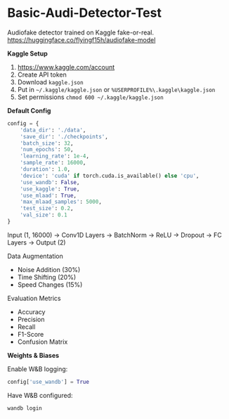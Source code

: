 # Basic-Audi-Detector-Test

Audiofake detector trained on Kaggle fake-or-real.
https://huggingface.co/flyingf15h/audiofake-model

**Kaggle Setup**

1. https://www.kaggle.com/account
2. Create API token
3. Download `kaggle.json`
4. Put in `~/.kaggle/kaggle.json` or  `%USERPROFILE%\.kaggle\kaggle.json`
5. Set permissions `chmod 600 ~/.kaggle/kaggle.json`


**Default Config**

```python
config = {
    'data_dir': './data',
    'save_dir': './checkpoints',
    'batch_size': 32,
    'num_epochs': 50,
    'learning_rate': 1e-4,
    'sample_rate': 16000,
    'duration': 1.0,
    'device': 'cuda' if torch.cuda.is_available() else 'cpu',
    'use_wandb': False,
    'use_kaggle': True,
    'use_mlaad': True,
    'max_mlaad_samples': 5000,
    'test_size': 0.2,
    'val_size': 0.1
}
```

Input (1, 16000) -> Conv1D Layers -> BatchNorm -> ReLU -> Dropout -> FC Layers -> Output (2)

Data Augmentation

- Noise Addition (30%)
- Time Shifting (20%)
- Speed Changes (15%)

Evaluation Metrics

- Accuracy
- Precision
- Recall
- F1-Score
- Confusion Matrix

**Weights & Biases**

Enable W&B logging:

```python
config['use_wandb'] = True
```

Have W&B configured:
```bash
wandb login
```
